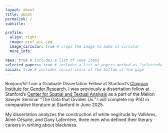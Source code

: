 ```yaml
---
layout: about
title: about
permalink: /
subtitle:

profile:
  align: right
  image: prof_pic.jpg
  image_circular: true # crops the image to make it circular
  more_info:

news: true # includes a list of news items
selected_papers: true # includes a list of papers marked as "selected={true}"
social: true # includes social icons at the bottom of the page
---
```


Bonjour/hi! I am a Graduate Dissertation Fellow at Stanford’s [Clayman Institute for Gender Research](https://gender.stanford.edu/). I was previously a dissertation fellow at Stanford’s [Center for Spatial and Textual Analysis](https://cesta.stanford.edu/) as a part of the Mellon Sawyer Seminar “The Data that Divides Us.” I will complete my PhD in comparative literature at Stanford in June 2025. 

My dissertation analyzes the construction of white negritude by Vallières, Aimé Césaire, and Dany Laferrière, three men who defined their literary careers in writing about blackness.
